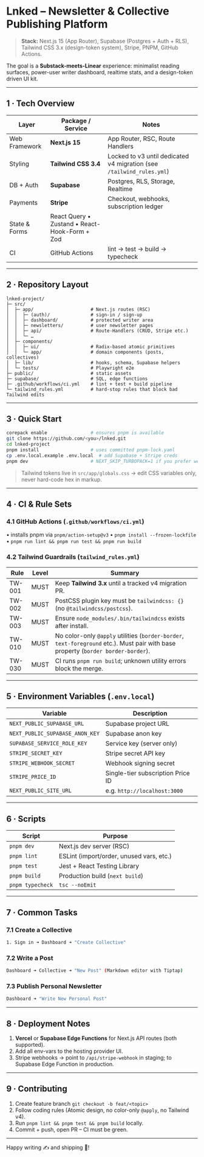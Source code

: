 # Lnked – Newsletter & Collective Publishing Platform

> **Stack:** Next.js 15 (App Router), Supabase (Postgres + Auth + RLS), Tailwind CSS 3.x (design-token system), Stripe, PNPM, GitHub Actions.

The goal is a **Substack-meets-Linear** experience: minimalist reading surfaces, power-user writer dashboard, realtime stats, and a design-token driven UI kit.

---

## 1 · Tech Overview

| Layer         | Package / Service                             | Notes                                                                 |
| ------------- | --------------------------------------------- | --------------------------------------------------------------------- |
| Web Framework | **Next.js 15**                                | App Router, RSC, Route Handlers                                       |
| Styling       | **Tailwind CSS 3.4**                          | Locked to v3 until dedicated v4 migration (see `/tailwind_rules.yml`) |
| DB + Auth     | **Supabase**                                  | Postgres, RLS, Storage, Realtime                                      |
| Payments      | **Stripe**                                    | Checkout, webhooks, subscription ledger                               |
| State & Forms | React Query • Zustand • React-Hook-Form + Zod |
| CI            | GitHub Actions                                | lint → test → build → typecheck                                       |

---

## 2 · Repository Layout

```
lnked-project/
├─ src/
│  ├─ app/                     # Next.js routes (RSC)
│  │  ├─ (auth)/               # sign-in / sign-up
│  │  ├─ dashboard/            # protected writer area
│  │  ├─ newsletters/          # user newsletter pages
│  │  ├─ api/                  # Route-Handlers (CRUD, Stripe etc.)
│  │  └─ …
│  ├─ components/
│  │  ├─ ui/                   # Radix-based atomic primitives
│  │  └─ app/                  # domain components (posts, collectives)
│  ├─ lib/                     # hooks, schema, Supabase helpers
│  └─ tests/                   # Playwright e2e
├─ public/                     # static assets
├─ supabase/                   # SQL, edge functions
├─ .github/workflows/ci.yml    # lint + test + build pipeline
└─ tailwind_rules.yml          # hard-stop rules that block bad Tailwind edits
```

---

## 3 · Quick Start

```bash
corepack enable                # ensures pnpm is available
git clone https://github.com/<you>/lnked.git
cd lnked-project
pnpm install                   # uses committed pnpm-lock.yaml
cp .env.local.example .env.local  # add Supabase + Stripe creds
pnpm dev                       # NEXT_SKIP_TURBOPACK=1 if you prefer webpack
```

> Tailwind tokens live in `src/app/globals.css` → edit CSS variables only, never hard-code hex in markup.

---

## 4 · CI & Rule Sets

### 4.1 GitHub Actions (`.github/workflows/ci.yml`)

• installs pnpm via `pnpm/action-setup@v3`
• `pnpm install --frozen-lockfile`
• `pnpm run lint && pnpm run test && pnpm run build`

### 4.2 Tailwind Guardrails (`tailwind_rules.yml`)

| Rule   | Level | Summary                                                                                                                            |
| ------ | ----- | ---------------------------------------------------------------------------------------------------------------------------------- |
| TW-001 | MUST  | Keep **Tailwind 3.x** until a tracked v4 migration PR.                                                                             |
| TW-002 | MUST  | PostCSS plugin key must be `tailwindcss: {}` (no `@tailwindcss/postcss`).                                                          |
| TW-003 | MUST  | Ensure `node_modules/.bin/tailwindcss` exists after install.                                                                       |
| TW-010 | MUST  | No color-only `@apply` utilities (`border-border`, `text-foreground` etc.). Must pair with base property (`border border-border`). |
| TW-030 | MUST  | CI runs `pnpm run build`; unknown utility errors block the merge.                                                                  |

---

## 5 · Environment Variables (`.env.local`)

| Variable                        | Description                       |
| ------------------------------- | --------------------------------- |
| `NEXT_PUBLIC_SUPABASE_URL`      | Supabase project URL              |
| `NEXT_PUBLIC_SUPABASE_ANON_KEY` | Supabase anon key                 |
| `SUPABASE_SERVICE_ROLE_KEY`     | Service key (server only)         |
| `STRIPE_SECRET_KEY`             | Stripe secret API key             |
| `STRIPE_WEBHOOK_SECRET`         | Webhook signing secret            |
| `STRIPE_PRICE_ID`               | Single-tier subscription Price ID |
| `NEXT_PUBLIC_SITE_URL`          | e.g. `http://localhost:3000`      |

---

## 6 · Scripts

| Script           | Purpose                                  |
| ---------------- | ---------------------------------------- |
| `pnpm dev`       | Next.js dev server (RSC)                 |
| `pnpm lint`      | ESLint (import/order, unused vars, etc.) |
| `pnpm test`      | Jest + React Testing Library             |
| `pnpm build`     | Production build (`next build`)          |
| `pnpm typecheck` | `tsc --noEmit`                           |

---

## 7 · Common Tasks

### 7.1 Create a Collective

```bash
1. Sign in ➜ Dashboard ➜ "Create Collective"
```

### 7.2 Write a Post

```bash
Dashboard ➜ Collective ➜ "New Post" (Markdown editor with Tiptap)
```

### 7.3 Publish Personal Newsletter

```bash
Dashboard ➜ "Write New Personal Post"
```

---

## 8 · Deployment Notes

1. **Vercel** or **Supabase Edge Functions** for Next.js API routes (both supported).
2. Add all env-vars to the hosting provider UI.
3. Stripe webhooks → point to `/api/stripe-webhook` in staging; to Supabase Edge Function in production.

---

## 9 · Contributing

1. Create feature branch `git checkout -b feat/<topic>`
2. Follow coding rules (Atomic design, no color-only `@apply`, no Tailwind v4).
3. Run `pnpm lint && pnpm test && pnpm build` locally.
4. Commit + push, open PR – CI must be green.

---

Happy writing ✍️ and shipping 🚀!
